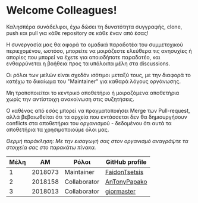 
# Welcome Colleagues!
Καλησπέρα συνάδελφοι, έχω δώσει τη δυνατότητα συγγραφής, clone, push και pull για κάθε repository σε κάθε έναν από έσας! 

Η συνεργασία μας θα αφορά τα ομαδικά παραδοτέα του συμμετοχικού περιεχομένου, ωστόσο, μπορείτε να μοιράζεστε ελεύθερα τις ανησυχίες ή απορίες που μπορεί να έχετε για οποιοδήποτε παραδοτέο, και ενθαρρύνεται η βοήθεια προς τα υπόλοιπα μέλη στα discussions.

Οι ρόλοι των μελών είναι σχεδόν ισότιμοι μεταξύ τους, με την διαφορά το κατέχω το δικαίωμα του "Maintainer" για καθαρά λόγους οργάνωσης.

Μη τροποποιείται το κεντρικό αποθετήριο ή μοιραζόμενα αποθετήρια χωρίς την αντίστοιχη ανακοίνωση στις συζητήσεις.

Ο καθένας από εσάς μπορεί να πραγματοποιήσει Merge των Pull-request, αλλά βεβαιωθείται ότι τα αρχεία που εντάσσεται δεν θα δημιουργήσουν conflicts στα αποθετήρια του οργανισμού - δεδομένου ότι αυτά τα αποθετήρια τα χρησιμοποιούμε όλοι μας.

*Θερμή παράκληση: Με την εισαγωγή σας στον οργανισμό αναγράψτε τα στοιχεία σας στο παρακάτω πίνακα.*

| Μέλη | ΑΜ | Ρόλοι| GitHub profile |
| -- | -- | --| -- |
| 1 | 2018073 |Maintainer| [FaidonTsetsis](https://github.com/FaidonTsetsis) |
| 2 | 2018158 |Collaborator|[AnTonyPapako](https://github.com/AnTonyPapako) |
| 3 | 2018013 |Collaborator|[giormaster](https://github.com/giormaster) |
